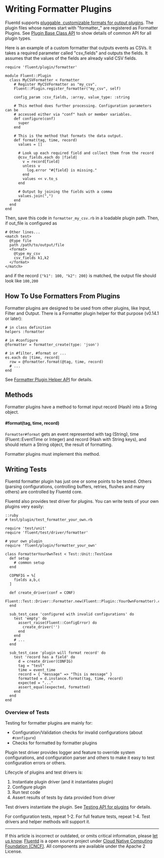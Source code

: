 # Writing Formatter Plugins

Fluentd supports [pluggable, customizable formats for output plugins](/plugins/formatter/README.md).
The plugin files whose names start with "formatter\_" are registered as
Formatter Plugins. See [Plugin Base Class API](/developer/api-plugin-base.md)
to show details of common API for all plugin types.

Here is an example of a custom formatter that outputs events as CSVs. It
takes a required parameter called "csv\_fields" and outputs the fields.
It assumes that the values of the fields are already valid CSV fields.

```
require 'fluent/plugin/formatter'

module Fluent::Plugin
  class MyCSVFormatter < Formatter
    # Register MyCSVFormatter as "my_csv".
    Fluent::Plugin.register_formatter("my_csv", self)

    config_param :csv_fields, :array, value_type: :string

    # This method does further processing. Configuration parameters can be
    # accessed either via "conf" hash or member variables.
    def configure(conf)
      super
    end

    # This is the method that formats the data output.
    def format(tag, time, record)
      values = []

      # Look up each required field and collect them from the record
      @csv_fields.each do |field|
        v = record[field]
        unless v
          log.error "#{field} is missing."
        end
        values << v.to_s
      end

      # Output by joining the fields with a comma
      values.join(",")
    end
  end
end
```

Then, save this code in `formatter_my_csv.rb` in a loadable plugin path.
Then, if out\_file is configured as

```
# Other lines...
<match test>
  @type file
  path /path/to/output/file
  <format>
    @type my_csv
    csv_fields k1,k2
  </format>
</match>
```

and if the record `{"k1": 100, "k2": 200}` is matched, the output file
should look like `100,200`


## How To Use Formatters From Plugins

Formatter plugins are designed to be used from other plugins, like
Input, Filter and Output. There is a Formatter plugin helper for that
purpose (v0.14.1 or later):

```
# in class definition
helpers :formatter

# in #configure
@formatter = formatter_create(type: 'json')

# in #filter, #format or ...
es.each do |time, record|
  row = @formatter.format(@tag, time, record)
  # ...
end
```

See [Formatter Plugin Helper API](/developer/api-plugin-helper-formatter.md) for
details.


## Methods

Formatter plugins have a method to format input record (Hash) into a
String object.

#### \#format(tag, time, record)

`Formatter#format` gets an event represented with tag (String), time
(Fluent::EventTime or Integer) and record (Hash with String keys), and
should return a String object, the result of formatting.

Formatter plugins must implement this method.


## Writing Tests

Fluentd formatter plugin has just one or some points to be tested.
Others (parsing configurations, controlling buffers, retries, flushes
and many others) are controlled by Fluentd core.

Fluentd also provides test driver for plugins. You can write tests of
your own plugins very easily:

```
::ruby
# test/plugin/test_formatter_your_own.rb

require 'test/unit'
require 'fluent/test/driver/formatter'

# your own plugin
require 'fluent/plugin/formatter_your_own'

class FormatterYourOwnTest < Test::Unit::TestCase
  def setup
    # common setup
  end

  COPNFIG = %[
    fields a,b,c
  ]

  def create_driver(conf = CONF)
    Fluent::Test::Driver::Formatter.new(Fluent::Plugin::YourOwnFormatter).configure(conf)
  end

  sub_test_case 'configured with invalid configurations' do
    test 'empty' do
      assert_raise(Fluent::ConfigError) do
        create_driver('')
      end
    end
    # ...
  end

  sub_test_case 'plugin will format record' do
    test 'record has a field' do
      d = create_driver(CONFIG)
      tag = "test"
      time = event_time
      record = { "message" => "This is message" }
      formatted = d.instance.format(tag, time, record)
      expected = "..."
      assert_equal(expected, formatted)
    end
  end
end
```


### Overview of Tests

Testing for formatter plugins are mainly for:

-   Configuration/Validation checks for invalid configurations (about
    `#configure`)
-   Checks for formatted by formatter plugins

Plugin test driver provides logger and feature to override system
configurations, and configuration parser and others to make it easy to
test configuration errors or others.

Lifecycle of plugins and test drivers is:

1.  Instantiate plugin driver (and it instantiates plugin)
2.  Configure plugin
3.  Run test code
4.  Assert results of tests by data provided from driver

Test drivers instantiate the plugin. See [Testing API for plugins](/developer/plugin-test-code.md) for details.

For configuration tests, repeat 1-2. For full feature tests, repeat 1-4.
Test drivers and helper methods will support it.


------------------------------------------------------------------------

If this article is incorrect or outdated, or omits critical information, please [let us know](https://github.com/fluent/fluentd-docs-gitbook/issues?state=open).
[Fluentd](http://www.fluentd.org/) is a open source project under [Cloud Native Computing Foundation (CNCF)](https://cncf.io/). All components are available under the Apache 2 License.
